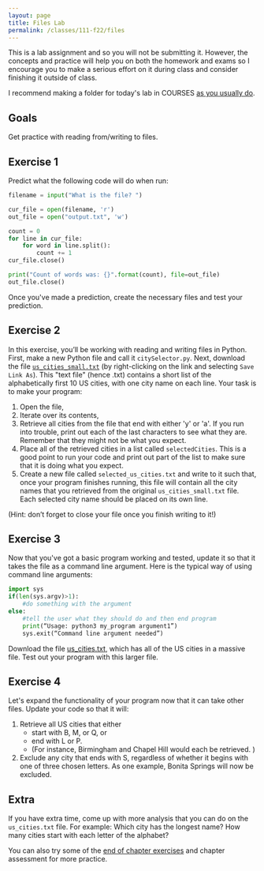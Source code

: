 ```yaml
---
layout: page
title: Files Lab 
permalink: /classes/111-f22/files
---
```


This is a lab assignment and so you will not be submitting it.
However, the concepts and practice will help you on both the homework and exams so I encourage you to make a serious effort on it during class and consider finishing it outside of class.

I recommend making a folder for today's lab in COURSES [as you usually do](getting-started).

## Goals
Get practice with reading from/writing to files.

## Exercise 1
Predict what the following code will do when run:
```python
filename = input("What is the file? ")

cur_file = open(filename, 'r')
out_file = open("output.txt", 'w')

count = 0
for line in cur_file:
    for word in line.split():
        count += 1
cur_file.close()

print("Count of words was: {}".format(count), file=out_file)
out_file.close()
```

Once you've made a prediction, create the necessary files and test your prediction.

## Exercise 2
In this exercise, you’ll be working with reading and writing files in Python. 
First, make a new Python file and call it `citySelector.py`. Next, download the file [`us_cities_small.txt`](us_cities_small.txt) (by right-clicking on the link and selecting `Save Link As`).
This "text file" (hence .txt) contains a short list of the alphabetically first 10 US cities, with one city name on each line.
Your task is to make your program:
1. Open the file,
2. Iterate over its contents, 
3. Retrieve all cities from the file that end with either 'y' or 'a'. If you run into trouble, print out each of the last characters to see what they are. Remember that they might not be what you expect.
4. Place all of the retrieved cities in a list called `selectedCities`. This is a good point to run your code and print out part of the list to make sure that it is doing what you expect.
6. Create a new file called `selected_us_cities.txt` and write to it such that, once your program finishes running, this file will contain all the city names that you retrieved from the original `us_cities_small.txt` file. Each selected city name should be placed on its own line.

(Hint: don’t forget to close your file once you finish writing to it!)

## Exercise 3
Now that you've got a basic program working and tested, update it so that it takes the file as a command line argument. Here is the typical way of using command line arguments:

```python
import sys
if(len(sys.argv)>1):
	#do something with the argument
else:
	#tell the user what they should do and then end program
    print(“Usage: python3 my_program argument1”)
    sys.exit(“Command line argument needed”)
```

Download the file [us_cities.txt](/classes/111-w22/us_cities.txt), which has all of the US cities in a massive file. Test out your program with this larger file.

## Exercise 4
Let's expand the functionality of your program now that it can take other files. Update your code so that it will:

1. Retrieve all US cities that either 
    * start with B, M, or Q, or 
    * end with L or P. 
    * (For instance, Birmingham and Chapel Hill would each be retrieved. )
2. Exclude any city that ends with S, regardless of whether it begins with one of three chosen letters. As one example, Bonita Springs will now be excluded.

## Extra
If you have extra time, come up with more analysis that you can do on the `us_cities.txt` file.
For example: Which city has the longest name? How many cities start with each letter of the alphabet?

You can also try some of the [end of chapter exercises](https://moodle.carleton.edu/mod/lti/view.php?id=908298) and chapter assessment for more practice.